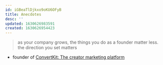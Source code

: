```yaml
---
id: iGBeaTlDjkxo9oKU6OFyB
title: Anecdotes
desc: ''
updated: 1630626983591
created: 1630626954423
---
```


> as your company grows, the things you do as a founder matter less.  the direction you set matters
- founder of [ConvertKit: The creator marketing platform](https://convertkit.com/)
